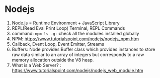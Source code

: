 # Nodejs
1. Node.js = Runtime Environment + JavaScript Library
2. REPL(Read Eval Print Loop) Terminal, REPL Commands
3. command: `npm ls -g` : check all the modules installed globally
4. NPM: https://www.tutorialspoint.com/nodejs/nodejs_npm.htm
5. Callback, Event Loop, Event Emitter, Streams
6. Buffers: Node provides Buffer class which provides instances to store raw data similar to an array of integers but corresponds to a raw memory allocation outside the V8 heap.
7. What is a Web Server? : https://www.tutorialspoint.com/nodejs/nodejs_web_module.htm
